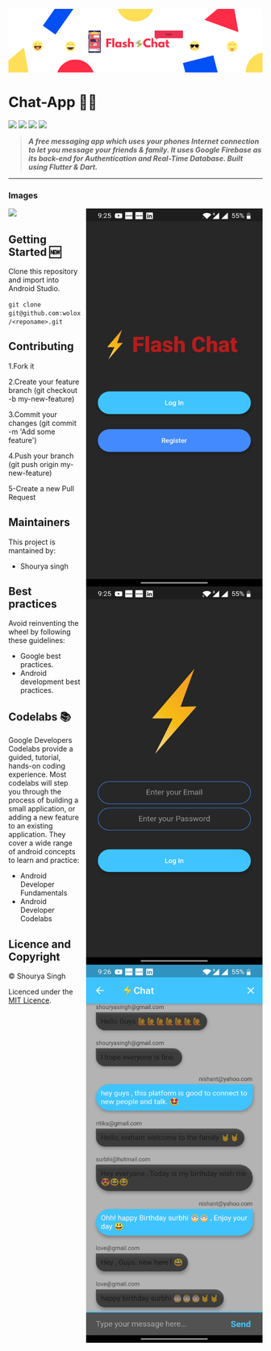 ![](https://github.com/Shourya-singh/Images/blob/master/flash-chat.png)

# Chat-App 💬💌

![](https://img.shields.io/badge/BUILT%20WITH-KOTLIN-red)
![](https://img.shields.io/github/stars/Shourya-singh/7-Minutes-Workout?style=plastic)
![](https://img.shields.io/github/license/Shourya-singh/7-Minutes-Workout?style=plastic)
![](https://img.shields.io/badge/Open%20Source-%E2%9D%A4-success)

> ***A free messaging app which uses your phones Internet
connection to let you message your friends & family.
It uses Google Firebase as its back-end for Authentication and
Real-Time Database. Built using Flutter & Dart.***
---

### Images

![](https://github.com/Shourya-singh/Images/blob/master/chatapp-main.gif)
<img width="350" height="750" alt="home" src="https://github.com/Shourya-singh/Images/blob/master/chat-1.jpg" style="float:right; padding-left:10px;">
<img width="350" height="750" alt="home" src="https://github.com/Shourya-singh/Images/blob/master/chat-2.jpg" style="float:right; padding-left:10px;">
<img width="350" height="750" alt="home" src="https://github.com/Shourya-singh/Images/blob/master/chat-4.jpg" style="float:right; padding-left:10px;">

## Getting Started :new:
Clone this repository and import into Android Studio.

`git clone git@github.com:wolox/<reponame>.git`

## Contributing
1.Fork it

2.Create your feature branch (git checkout -b my-new-feature)

3.Commit your changes (git commit -m 'Add some feature')

4.Push your branch (git push origin my-new-feature)

5-Create a new Pull Request    

## Maintainers
This project is mantained by:

- Shourya singh
    
## Best practices
Avoid reinventing the wheel by following these guidelines:

* Google best practices.
* Android development best practices.

## Codelabs :books:
Google Developers Codelabs provide a guided, tutorial, hands-on coding experience. Most codelabs will step you through the process of building a small application, or adding a new feature to an existing application. They cover a wide range of android concepts to learn and practice:

* Android Developer Fundamentals
* Android Developer Codelabs

## Licence and Copyright 
© Shourya Singh 

Licenced under the [MIT Licence](https://github.com/Shourya-singh/Flash_chat/blob/master/LICENSE).
